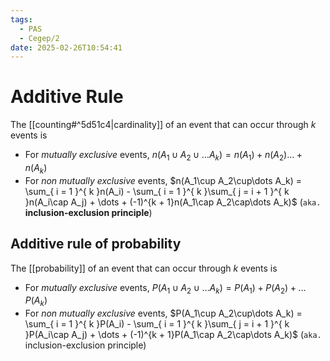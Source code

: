 ```yaml
---
tags:
  - PAS
  - Cegep/2
date: 2025-02-26T10:54:41
---
```


# Additive Rule

The [[counting#^5d51c4|cardinality]] of an event that can occur through $k$ events is

- For *mutually exclusive* events, $n(A_1\cup A_2\cup\dots A_k) = n(A_1) + n(A_2)\dots + n(A_k)$
- For *non mutually exclusive* events, $n(A_1\cup A_2\cup\dots A_k) = \sum_{ i = 1 }^{ k }n(A_i) - \sum_{ i = 1 }^{ k }\sum_{ j = i + 1 }^{ k }n(A_i\cap A_j) + \dots + (-1)^{k + 1}n(A_1\cap A_2\cap\dots A_k)$ (`aka.` **inclusion-exclusion principle**)

## Additive rule of probability

The [[probability]] of an event that can occur through $k$ events is

- For *mutually exclusive* events, $P(A_1\cup A_2\cup\dots A_k) = P(A_1) + P(A_2) +\dots P(A_k)$
- For *non mutually exclusive* events, $P(A_1\cup A_2\cup\dots A_k) = \sum_{ i = 1 }^{ k }P(A_i) - \sum_{ i = 1 }^{ k }\sum_{ j = i + 1 }^{ k }P(A_i\cap A_j) + \dots + (-1)^{k + 1}P(A_1\cap A_2\cap\dots A_k)$ (`aka.` inclusion-exclusion principle)